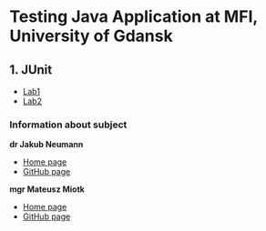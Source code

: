 # Testing Java Application at MFI, University of Gdansk
## 1. JUnit
- [Lab1](Lab1)
- [Lab2](Lab2)

### Information about subject
**dr Jakub Neumann**
- [Home page](https://inf.ug.edu.pl/~kuba/)
- [GitHub page](https://github.com/kubaneumann)

**mgr Mateusz Miotk**
- [Home page](https://inf.ug.edu.pl/~mmiotk/)
- [GitHub page](https://github.com/mmiotk)
